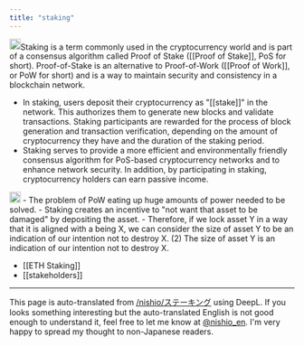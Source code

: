 ```yaml
---
title: "staking"
---
```


<img src='https://scrapbox.io/api/pages/nishio-en/GPT-4/icon' alt='GPT-4.icon' height="19.5"/>Staking is a term commonly used in the cryptocurrency world and is part of a consensus algorithm called Proof of Stake ([[Proof of Stake]], PoS for short). Proof-of-Stake is an alternative to Proof-of-Work ([[Proof of Work]], or PoW for short) and is a way to maintain security and consistency in a blockchain network.
- In staking, users deposit their cryptocurrency as "[[stake]]" in the network. This authorizes them to generate new blocks and validate transactions. Staking participants are rewarded for the process of block generation and transaction verification, depending on the amount of cryptocurrency they have and the duration of the staking period.
- Staking serves to provide a more efficient and environmentally friendly consensus algorithm for PoS-based cryptocurrency networks and to enhance network security. In addition, by participating in staking, cryptocurrency holders can earn passive income.
<img src='https://scrapbox.io/api/pages/nishio-en/nishio/icon' alt='nishio.icon' height="19.5"/>
- The problem of PoW eating up huge amounts of power needed to be solved.
- Staking creates an incentive to "not want that asset to be damaged" by depositing the asset.
    - Therefore, if we lock asset Y in a way that it is aligned with a being X, we can consider the size of asset Y to be an indication of our intention not to destroy X. (2) The size of asset Y is an indication of our intention not to destroy X.

- [[ETH Staking]]
- [[stakeholders]]

---
This page is auto-translated from [/nishio/ステーキング](https://scrapbox.io/nishio/ステーキング) using DeepL. If you looks something interesting but the auto-translated English is not good enough to understand it, feel free to let me know at [@nishio_en](https://twitter.com/nishio_en). I'm very happy to spread my thought to non-Japanese readers.